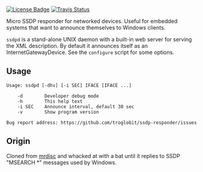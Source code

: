 [![License Badge][]][License] [![Travis Status][]][Travis]

Micro SSDP responder for networked devices.  Useful for embedded systems
that want to announce themselves to Windows clients.

`ssdpd` is a stand-alone UNIX daemon with a built-in web server for
serving the XML description.  By default it announces itself as an
InternetGatewayDevice.  See the `configure` script for some options.


Usage
-----

```
Usage: ssdpd [-dhv] [-i SEC] IFACE [IFACE ...]

    -d        Developer debug mode
    -h        This help text
    -i SEC    Announce interval, default 30 sec
    -v        Show program version

Bug report address: https://github.com/troglobit/ssdp-responder/issues
```


Origin
------

Cloned from [mrdisc](https://github.com/troglobit/mrdisc) and whacked at
with a bat until it replies to SSDP "MSEARCH *" messages used by Windows.

[License]:       https://en.wikipedia.org/wiki/ISC_license
[License Badge]: https://img.shields.io/badge/License-ISC-blue.svg
[Travis]:        https://travis-ci.org/troglobit/ssdp-responder
[Travis Status]: https://travis-ci.org/troglobit/ssdp-responder.png?branch=master
